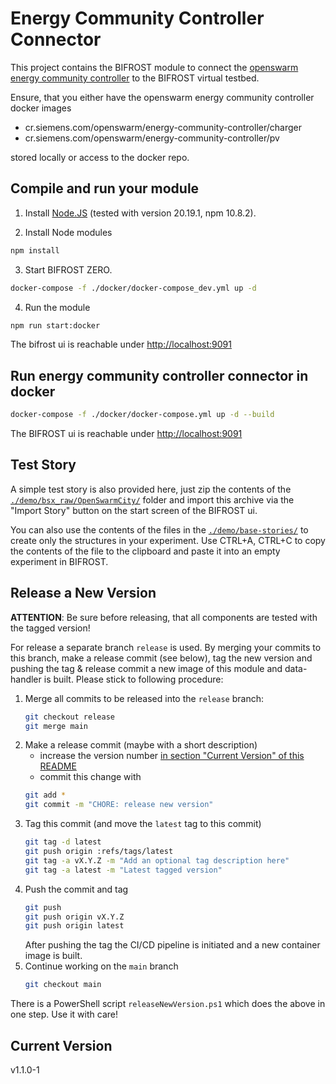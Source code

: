 # Energy Community Controller Connector

This project contains the BIFROST module to connect the [openswarm energy community controller](https://code.siemens.com/openswarm/energy-community-controller) to the BIFROST virtual testbed.

Ensure, that you either have the openswarm energy community controller docker images

* cr.siemens.com/openswarm/energy-community-controller/charger 
* cr.siemens.com/openswarm/energy-community-controller/pv

stored locally or access to the docker repo.

## Compile and run your module 

1. Install [Node.JS](https://nodejs.org/en) (tested with version 20.19.1, npm 10.8.2).

2. Install Node modules
```sh
npm install
```

3. Start BIFROST ZERO.
```sh
docker-compose -f ./docker/docker-compose_dev.yml up -d
```

4. Run the module
```sh
npm run start:docker
```

The bifrost ui is reachable under [http://localhost:9091](http://localhost:9091)

## Run energy community controller connector in docker
```sh
docker-compose -f ./docker/docker-compose.yml up -d --build
```

The BIFROST ui is reachable under [http://localhost:9091](http://localhost:9091)

## Test Story

A simple test story is also provided here, just zip the contents of the [`./demo/bsx_raw/OpenSwarmCity/`](./demo/bsx_raw/OpenSwarmCity/) folder and import this archive via the "Import Story" button on the start screen of the BIFROST ui. 

You can also use the contents of the files in the [`./demo/base-stories/`](./demo/base-stories/) to create only the structures in your experiment. Use CTRL+A, CTRL+C to copy the contents of the file to the clipboard and paste it into an empty experiment in BIFROST.

## Release a New Version

**ATTENTION**: Be sure before releasing, that all components are tested with the tagged version!

For release a separate branch `release` is used. By merging your commits to this branch, make a release commit (see below), tag the new version and pushing the tag & release commit a new image of this module and data-handler is built.
Please stick to following procedure:

1. Merge all commits to be released into the `release` branch:
    ```bash
    git checkout release
    git merge main
    ```
2. Make a release commit (maybe with a short description)
    * increase the version number [in section "Current Version" of this README](#current-version)
    * commit this change with
    ```bash
    git add *
    git commit -m "CHORE: release new version"
    ```
3. Tag this commit (and move the `latest` tag to this commit)
    ```bash
    git tag -d latest
    git push origin :refs/tags/latest
    git tag -a vX.Y.Z -m "Add an optional tag description here"
    git tag -a latest -m "Latest tagged version"
    ```
4. Push the commit and tag
    ```bash
    git push
    git push origin vX.Y.Z
    git push origin latest
    ```
    After pushing the tag the CI/CD pipeline is initiated and a new container image is built.
5. Continue working on the `main` branch
     ```bash
    git checkout main
    ```

There is a PowerShell script `releaseNewVersion.ps1` which does the above in one step. Use it with care!

## Current Version

v1.1.0-1